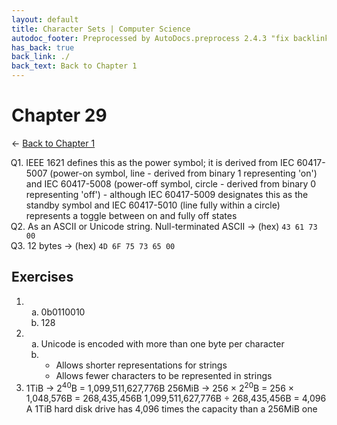 ```yaml
---
layout: default
title: Character Sets | Computer Science
autodoc_footer: Preprocessed by AutoDocs.preprocess 2.4.3 "fix backlink text for preprocessed MarkDown (hopefully)" ⓒ Starwort, 2020
has_back: true
back_link: ./
back_text: Back to Chapter 1
---
```


<style>
    :not(ul) + ol {
        counter-reset: list-ctr;
        list-style-type: none;
        list-style-position: outside;
    }
    :not(ul) + ol > li {
        counter-increment: list-ctr;
    }
    :not(ul) + ol > li::before {
        content:"Q" counter(list-ctr) ". ";
        margin-left: -25px;
    }
    ol ul {
        list-style-type: lower-alpha;
    }
    ol ul ul {
        list-style-type: lower-roman;
    }
    ul ol {
        list-style-type: circle;
    }
    ul {
        list-style-type: decimal;
    }
    ul ul {
        list-style-type: lower-alpha;
    }
    ul ul ul {
        list-style-type: lower-roman;
    }
</style>

# Chapter 29

← [Back to Chapter 1](./index.html)

1. IEEE 1621 defines this as the power symbol; it is derived from IEC 60417-5007 (power-on symbol, line - derived from binary 1 representing 'on') and IEC 60417-5008 (power-off symbol, circle - derived from binary 0 representing 'off') - although IEC 60417-5009 designates this as the standby symbol and IEC 60417-5010 (line fully within a circle) represents a toggle between on and fully off states
2. As an ASCII or Unicode string. Null-terminated ASCII -> (hex) `43 61 73 00`
3. 12 bytes -> (hex) `4D 6F 75 73 65 00`

## Exercises

- ​
    - 0b0110010
    - 128
- ​
    - Unicode is encoded with more than one byte per character
    - ​
        1. Allows shorter representations for strings
        1. Allows fewer characters to be represented in strings
- 1TiB -> 2<sup>40</sup>B = 1,099,511,627,776B
    256MiB -> 256 × 2<sup>20</sup>B = 256 × 1,048,576B = 268,435,456B
    1,099,511,627,776B ÷ 268,435,456B = 4,096
    A 1TiB hard disk drive has 4,096 times the capacity than a 256MiB one
